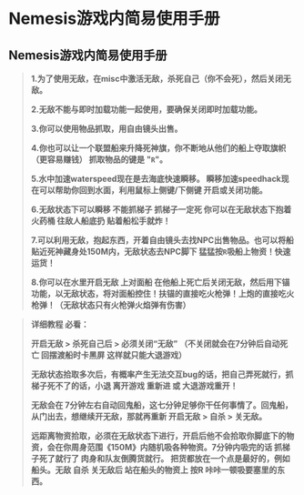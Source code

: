 # Nemesis游戏内简易使用手册

## Nemesis游戏内简易使用手册

> **1.为了使用无敌，在misc中激活无敌，杀死自己（你不会死），然后关闭无敌。**
>
> **2.无敌不能与即时加载功能一起使用，要确保关闭即时加载功能。**
>
> **3.你可以使用物品抓取，用自由镜头出售。**
>
> **4.你也可以让一个联盟船来升降死神旗，你不断地从他们的船上夺取旗帜（更容易赚钱） 抓取物品的键是 "`R`"。**
>
> **5.水中加速waterspeed现在是去海底快速瞬移。 瞬移加速speedhack现在可以帮助你回到水面，利用鼠标上侧键/下侧键 开启或关闭功能。**
>
> **6.无敌状态下可以瞬移 不能抓梯子 抓梯子一定死 你可以在无敌状态下抱着火药桶 往敌人船底扔 贴着船松手就炸！**
>
> **7.可以利用无敌，抱起东西，开着自由镜头去找NPC出售物品。也可以将船贴近死神藏身处150M内，无敌状态去NPC脚下 猛猛按`R`吸船上物资！快速运货！**
>
> **8.你可以在水里开启无敌 上对面船 在他船上死亡后关闭无敌，然后用下锚功能，以无敌状态，将对面船控住！扶锚的直接吃火枪弹！上炮的直接吃火枪弹！（无敌状态只有火枪弹火焰弹有伤害）**

> **详细教程 必看：**
>
> **开启无敌 > 杀死自己后 > 必须关闭“无敌” （不关闭就会在7分钟后自动死亡 回摆渡船时卡黑屏 这样就只能大退游戏）**
>
> **无敌状态拾取多次后，有概率产生无法交互bug的话，把自己弄死就行，抓梯子死不了的话，小退 离开游戏 重新进 或 大退游戏重开！**
>
> **无敌会在 7分钟左右自动回鬼船，这七分钟足够你干任何事情了。回鬼船，从门出去，想继续开无敌，那就再重新 开启无敌 > 自杀 > 关无敌。**
>
> **远距离物资拾取，必须在无敌状态下进行，开启后他不会拾取你脚底下的物资，会在你周身范围《150M》内随机吸各种物资。7分钟内吸完的话 抓梯子死了就行了 肉身和队友倒腾货就行。 把货都放在一个点是最好的，例如船头。无敌 自杀 关无敌后 站在船头的物资上 按R 咔咔一顿吸要塞里的东西。**
